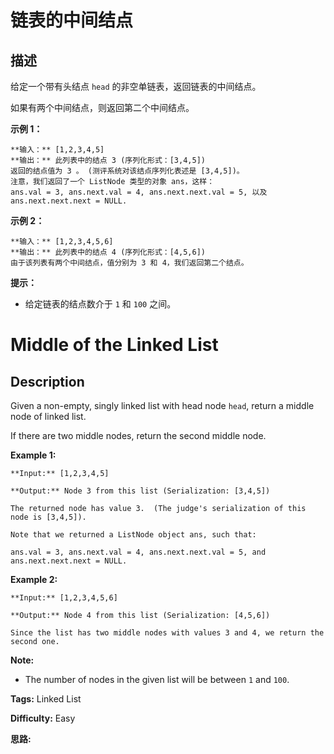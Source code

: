 # 链表的中间结点

## 描述

给定一个带有头结点 `head` 的非空单链表，返回链表的中间结点。

如果有两个中间结点，则返回第二个中间结点。



**示例 1：**

    
    
    **输入：** [1,2,3,4,5]
    **输出：** 此列表中的结点 3 (序列化形式：[3,4,5])
    返回的结点值为 3 。 (测评系统对该结点序列化表述是 [3,4,5])。
    注意，我们返回了一个 ListNode 类型的对象 ans，这样：
    ans.val = 3, ans.next.val = 4, ans.next.next.val = 5, 以及 ans.next.next.next = NULL.
    

**示例  2：**

    
    
    **输入：** [1,2,3,4,5,6]
    **输出：** 此列表中的结点 4 (序列化形式：[4,5,6])
    由于该列表有两个中间结点，值分别为 3 和 4，我们返回第二个结点。
    



**提示：**

  * 给定链表的结点数介于 `1` 和 `100` 之间。



# Middle of the Linked List

## Description



Given a non-empty, singly linked list with head node `head`, return a middle node of linked list.

If there are two middle nodes, return the second middle node.



**Example 1:**

    
    
    **Input:** [1,2,3,4,5]
    **Output:** Node 3 from this list (Serialization: [3,4,5])
    The returned node has value 3.  (The judge's serialization of this node is [3,4,5]).
    Note that we returned a ListNode object ans, such that:
    ans.val = 3, ans.next.val = 4, ans.next.next.val = 5, and ans.next.next.next = NULL.
    

**Example 2:**

    
    
    **Input:** [1,2,3,4,5,6]
    **Output:** Node 4 from this list (Serialization: [4,5,6])
    Since the list has two middle nodes with values 3 and 4, we return the second one.
    



**Note:**

  * The number of nodes in the given list will be between `1` and `100`.


**Tags:** Linked List

**Difficulty:** Easy

**思路:**

